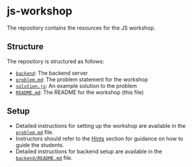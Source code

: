 # js-workshop

The repository contains the resources for the JS workshop.

## Structure

The repository is structured as follows:

- [`backend`](backend/): The backend server
- [`problem.md`](problem.md): The problem statement for the workshop
- [`solution.js`](solution.js): An example solution to the problem
- [`README.md`](README.md): The README for the workshop (this file)

## Setup

- Detailed instructions for setting up the workshop are available in the [`problem.md`](problem.md) file.
- Instructors should refer to the [Hints](problem.md#hints) section for guidance on how to guide the students.
- Detailed instructions for backend setup are available in the [`backend/README.md`](backend/README.md) file.
